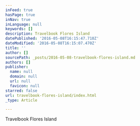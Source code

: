 ```yaml
---
inFeed: true
hasPage: true
inNav: true
inLanguage: null
keywords: []
description: Travelbook Flores Island
datePublished: '2016-05-08T16:15:47.710Z'
dateModified: '2016-05-08T16:15:07.470Z'
title: ''
author: []
sourcePath: _posts/2016-05-08-travelbook-flores-island.md
authors: []
publisher:
  name: null
  domain: null
  url: null
  favicon: null
starred: false
url: travelbook-flores-island/index.html
_type: Article

---
```

Travelbook Flores Island